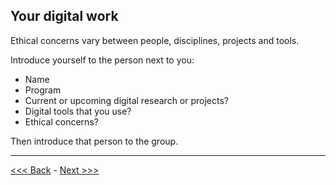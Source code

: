 ## Your digital work

Ethical concerns vary between people, disciplines, projects and tools. 

Introduce yourself to the person next to you:
* Name
* Program
* Current or upcoming digital research or projects? 
* Digital tools that you use?
* Ethical concerns?

Then introduce that person to the group.

******

[<<< Back](introduction.md) - [Next >>>](goals.md)